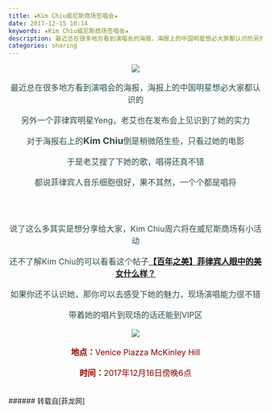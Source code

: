 ```yaml
---
title: ★Kim Chiu威尼斯商场签唱会★
date: 2017-12-15 10:14
keywords: ★Kim Chiu威尼斯商场签唱会★
description: 最近总在很多地方看到演唱会的海报，海报上的中国明星想必大家都认识的另外一个菲律宾明星Yeng，老艾也在发布会上见识到了她的实力对于海报右上的Kim Chiu倒是稍微陌生些，只看过她的电影于是老艾搜了下她的歌，唱得还真不错都说菲律宾人音乐细胞很好，果不其然，一个个都是唱将$('flv_F76').innerHTML=(mobileplayer() ? "<iframe height='375' width='500' src='http://www.youtube.com/embed/FzF-nh_fXKs' frameborder=0 allowfullscreen></iframe>" : AC_FL_RunContent('width', '500', 'height', '375', 'allowNetworking', 'internal', 'allowScriptAccess', 'never', 'src', 'http://www.youtube.com/v/FzF-nh_fXKs&hl=zh_CN&fs=1', 'quality', 'high', 'bgcolor', '#ffffff', 'wmode', 'transparent', 'allowfullscreen', 'true'));说了这么多其实是想分享给大家，Kim Chiu周六将在威尼斯商场有小活动还不了解Kim Chiu的可以看看这个帖子【百年之美】菲律宾人眼中的美女什么样？如果你还不认识她，那你可以去感受下她的魅力，现场演唱能力很不错带着她的唱片到现场的话还能到VIP区地点：Venice Piazza McKinley Hill时间：2017年12月16日傍晚6点
categories: sharing
---
```

<td class="t_f" id="postmessage_1035672">

<div align="center">

<img aid="707634" data-cf-modified-3bf307dcca02067212fb4ed2-="" file="data/attachment/forum/201712/15/095507fowtrs6sc34sesdb.jpg.thumb.jpg" id="aimg_707634" inpost="1" onclick="" onmouseover="" src="http://www.flw.ph/data/attachment/forum/201712/15/095507fowtrs6sc34sesdb.jpg" style="cursor:pointer" zoomfile="data/attachment/forum/201712/15/095507fowtrs6sc34sesdb.jpg"/>


</div><br/>
<div align="center"><font size="3"><font color="#2f4f4f">最近总在很多地方看到演唱会的海报，</font></font><font color="#2f4f4f"><font size="3">海报上的中国明星想必大家都认识的</font></font></div><br/>
<div align="center"><font size="3"><font color="#2f4f4f">另外一个菲律宾明星Yeng，老艾也在发布会上见识到了她的实力</font></font></div><br/>
<div align="center"><font color="#2f4f4f"><font size="3">对于海报右上的</font><strong><font size="4">Kim Chiu</font></strong><font size="3">倒是稍微陌生些，只看过她的电影</font></font></div><br/>
<div align="center"><font size="3"><font color="#2f4f4f">于是老艾搜了下她的歌，唱得还真不错</font></font></div><br/>
<div align="center"><font size="3"><font color="#2f4f4f">都说菲律宾人音乐细胞很好，果不其然，一个个都是唱将</font></font></div><br/>
<div align="center"><span id="flv_F76"></span><script reload="1" type="3bf307dcca02067212fb4ed2-text/javascript">$('flv_F76').innerHTML=(mobileplayer() ? "<iframe height='375' width='500' src='http://www.youtube.com/embed/FzF-nh_fXKs' frameborder=0 allowfullscreen></iframe>" : AC_FL_RunContent('width', '500', 'height', '375', 'allowNetworking', 'internal', 'allowScriptAccess', 'never', 'src', 'http://www.youtube.com/v/FzF-nh_fXKs&hl=zh_CN&fs=1', 'quality', 'high', 'bgcolor', '#ffffff', 'wmode', 'transparent', 'allowfullscreen', 'true'));</script></div><br/>
<br/>
<div align="center"><img alt="" border="0" class="zoom" data-cf-modified-3bf307dcca02067212fb4ed2-="" file="https://www.jiuwa.net/tuku/20170806/dPQxEhPJ.gif" id="aimg_wFNz3" lazyloadthumb="1" onclick="" onmouseover="" src="https://www.jiuwa.net/tuku/20170806/dPQxEhPJ.gif"/></div><br/>
<div align="center"><font size="3"><font color="#2f4f4f">说了这么多其实是想分享给大家，Kim Chiu周六将在威尼斯商场有小活动</font></font></div><br/>
<div align="center"><font size="3"><font color="#2f4f4f">还不了解Kim Chiu的可以看看这个帖子<a href="http://www.flw.ph/forum.php?mod=viewthread&amp;tid=298849&amp;highlight=%E3%80%90%E7%99%BE%E5%B9%B4%E4%B9%8B%E7%BE%8E%E3%80%91%E8%8F%B2%E5%BE%8B%E5%AE%BE%E4%BA%BA%E7%9C%BC%E4%B8%AD%E7%9A%84%E7%BE%8E%E5%A5%B3%E4%BB%80%E4%B9%88%E6%A0%B7%EF%BC%9F" target="_blank"><strong>【百年之美】菲律宾人眼中的美女什么样？</strong></a></font></font></div><br/>
<div align="center"><font size="3"><font color="#2f4f4f">如果你还不认识她，那你可以去感受下她的魅力，现场演唱能力很不错</font></font></div><br/>
<div align="center"><font size="3"><font color="#2f4f4f">带着她的唱片到现场的话还能到VIP区</font></font></div><br/>
<div align="center">

<img aid="707625" data-cf-modified-3bf307dcca02067212fb4ed2-="" file="data/attachment/forum/201712/15/094809xolisaiibz9l20ql.jpg.thumb.jpg" id="aimg_707625" inpost="1" onclick="" onmouseover="" src="http://www.flw.ph/data/attachment/forum/201712/15/094809xolisaiibz9l20ql.jpg" style="cursor:pointer" zoomfile="data/attachment/forum/201712/15/094809xolisaiibz9l20ql.jpg"/>


</div><br/>
<div align="center"><font size="3"><font color="#8b0000"><strong>地点：</strong>Venice Piazza McKinley Hill</font></font></div><br/>
<div align="center"><font size="3"><font color="#8b0000"><strong>时间：</strong>2017年12月16日傍晚6点</font></font></div><br/>
<br/>
</td>
###### 转载自[菲龙网]